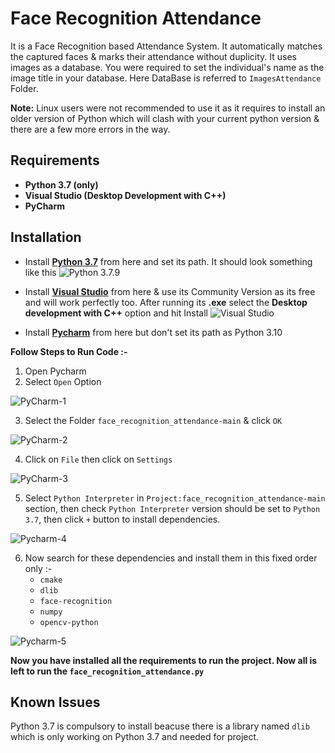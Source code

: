 # Face Recognition Attendance

It is a Face Recognition based  Attendance System. It automatically matches the captured faces & marks their attendance without duplicity. It uses images as a database. You were required to set the individual's name as the image title in your database. Here DataBase is referred to `ImagesAttendance` Folder.


**Note:** Linux users were not recommended to use it as it requires to install an older version of Python which will clash with your current python version & there are a few more errors in the way.
## Requirements
- **Python 3.7 (only)**
- **Visual Studio (Desktop Development with C++)**
- **PyCharm**

## Installation
- Install [**Python 3.7**](https://www.python.org/downloads/release/python-379/) from here and set its path.
It should look something like this
![Python 3.7.9 ](https://github.com/KaroshiNara/face-recog-images/blob/main/Python-3.7.9.jpg)

- Install [**Visual Studio**](https://visualstudio.microsoft.com/downloads/) from here & use its Community Version as its free and will work perfectly too. After running its **.exe** select the **Desktop development with C++** option and hit Install
![Visual Studio](https://github.com/KaroshiNara/face-recog-images/blob/main/Visual%20Studio.png)

- Install [**Pycharm**](https://www.jetbrains.com/pycharm/) from here but don't set its path as Python 3.10

**Follow Steps to Run Code :-**

1. Open Pycharm
2. Select `Open` Option

![PyCharm-1](https://github.com/KaroshiNara/face-recog-images/blob/main/PyCharm-1.jpg)

3. Select the Folder `face_recognition_attendance-main` & click `OK`

![PyCharm-2](https://github.com/KaroshiNara/face-recog-images/blob/main/PyCharm-2.jpg)

4. Click on `File` then click on `Settings`

![PyCharm-3](https://github.com/KaroshiNara/face-recog-images/blob/main/PyCharm-3.jpg)

5. Select `Python Interpreter` in `Project:face_recognition_attendance-main` section, then check `Python Interpreter`  version should be set to `Python 3.7`, then click `+` button to install dependencies.

![Pycharm-4](https://github.com/KaroshiNara/face-recog-images/blob/main/PyCharm-4.jpg)

6. Now search for these dependencies and install them in this fixed order only :-
   - `cmake`
   - `dlib`
   - `face-recognition`
   - `numpy`
   - `opencv-python`
  
![Pycharm-5](https://github.com/KaroshiNara/face-recog-images/blob/main/PyCharm-5.jpg)


**Now you have installed all the requirements to run the project. Now all is left to run the `face_recognition_attendance.py`**

## Known Issues

Python 3.7 is compulsory to install beacuse there is a library  named `dlib` which is only working on Python 3.7 and needed for project.

